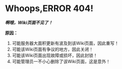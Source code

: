 # Whoops,ERROR 404!
***啊哦，Wiki页面不见了！***

**原因：**
1. 可能服务器大面积更新有波及到该Wiki页面，因此重写！
2. 可能该Wiki页面有争议的地方，因此关闭！
3. 可能该Wiki页面出现故障或损坏，因此封锁！
4. 可能管理员一不小心删除了该Wiki页面，这是意外！
